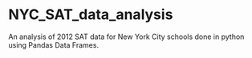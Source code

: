 # NYC_SAT_data_analysis
An analysis of 2012 SAT data for New York City schools done in python using Pandas Data Frames.

